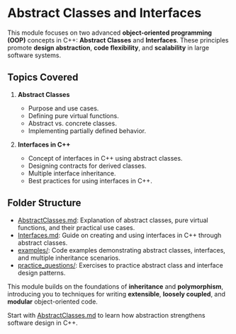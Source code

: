 # Abstract Classes and Interfaces

This module focuses on two advanced **object-oriented programming (OOP)** concepts in C++: **Abstract Classes** and **Interfaces**. These principles promote **design abstraction**, **code flexibility**, and **scalability** in large software systems.

## Topics Covered

1. **Abstract Classes**  
   - Purpose and use cases.  
   - Defining pure virtual functions.  
   - Abstract vs. concrete classes.  
   - Implementing partially defined behavior.  

2. **Interfaces in C++**  
   - Concept of interfaces in C++ using abstract classes.  
   - Designing contracts for derived classes.  
   - Multiple interface inheritance.  
   - Best practices for using interfaces in C++.  

## Folder Structure

- [AbstractClasses.md](AbstractClasses.md): Explanation of abstract classes, pure virtual functions, and their practical use cases.  
- [Interfaces.md](Interfaces.md): Guide on creating and using interfaces in C++ through abstract classes.  
- [examples/](examples/): Code examples demonstrating abstract classes, interfaces, and multiple inheritance scenarios.  
- [practice_questions/](practice_questions/): Exercises to practice abstract class and interface design patterns.  

This module builds on the foundations of **inheritance** and **polymorphism**, introducing you to techniques for writing **extensible**, **loosely coupled**, and **modular** object-oriented code.

Start with [AbstractClasses.md](AbstractClasses.md) to learn how abstraction strengthens software design in C++.